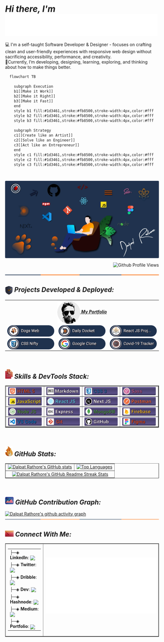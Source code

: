 <h1><i>Hi there,  I'm  <img align="center" alt="Dalpat Rathore" width="500" src="https://github.com/DalpatRathore/dalpatrathore/blob/main/assets/images/myname.gif"> </i> </h1>
<!-- <h1><i>Hi there,  I'm Dalpat Rathore</i></h1> -->

:computer: I'm a self-taught Software Developer & Designer - focuses on crafting clean and user-friendly experiences with responsive web design without sacrificing accessibility, performance, and creativity.
<br/>
🌱Currently, I’m developing, designing, learning, exploring, and thinking about how to make things better.

```mermaid
  flowchart TB
    
    subgraph Execution
    b1[[Make it Work]]
    b2[[Make it Right]]
    b3[[Make it Fast]]
    end
    style b1 fill:#1d3461,stroke:#fb8500,stroke-width:4px,color:#fff
    style b2 fill:#1d3461,stroke:#fb8500,stroke-width:4px,color:#fff
    style b3 fill:#1d3461,stroke:#fb8500,stroke-width:4px,color:#fff
    
    subgraph Strategy
    c1[[Create like an Artist]]
    c2[[Solve like an Engineer]]
    c3[[Act like an Entrepreneur]]
    end
    style c1 fill:#1d3461,stroke:#fb8500,stroke-width:4px,color:#fff
    style c2 fill:#1d3461,stroke:#fb8500,stroke-width:4px,color:#fff
    style c3 fill:#1d3461,stroke:#fb8500,stroke-width:4px,color:#fff
    
    
```

<img align="center" alt="Programmer" src="https://github.com/DalpatRathore/dalpatrathore/blob/main/assets/images/heroImg.webp">
<p align="right"> <img src="https://komarev.com/ghpvc/?username=dalpatrathore&color=001d3d&style=plastic&label=Github+Profile+Views" alt="Github Profile Views" /> </p>
<img align="center" alt="line" src="https://github.com/DalpatRathore/dalpatrathore/blob/main/assets/images/line-1.svg">
<br>

<h2> <img align="top" width="25" src="https://github.com/DalpatRathore/dalpatrathore/blob/main/assets/icons/icon-projects.png" /> <i> Projects Developed & Deployed:</i></h2>

<table border="0">
  <tr>
  
   <td align='center' colspan="3">
      <a href="https://dalpatrathoredev.web.app">
          <img align="center" alt="Dalpat Rathore" width="75" src="https://github.com/DalpatRathore/dalpatrathore/blob/main/assets/images/dalpatrathore.png" />
             <strong><i>My Portfolio</i></strong>
     </a>
   </td>
 </tr>
  <tr>
    
   <td align='left' >
     <a href="https://dogsdetails.web.app/">
       <img align="center" width="200" alt="Dogs Web" src="https://github.com/DalpatRathore/dalpatrathore/blob/main/assets/projects-stack/dogsweb.png" />
             </a>
  </td> 
   <td align='left'>
     <a href="https://dailydocket.web.app/">
        <img align="center"  width="200" alt="Daily Docket" src="https://github.com/DalpatRathore/dalpatrathore/blob/main/assets/projects-stack/dailydocket.png" />
                 </a>
   </td>
    
   <td align='left'>
     <a href="https://react15proj.web.app">
         <img align="center"  width="200" alt="React JS Projects" src="https://github.com/DalpatRathore/dalpatrathore/blob/main/assets/projects-stack/reactjsproj.png" />
                  </a>    
  </td>    
  </tr>
 
  <tr>
  

  <td align='left' >
      <a href="https://cssnifty.netlify.app/">
        <img align="center"  width="200" alt="CSS Nifty" src="https://github.com/DalpatRathore/dalpatrathore/blob/main/assets/projects-stack/cssnifty.png" />
             </a>
        
   </td> 
 
  <td align='left'>
       <a href="https://cloneapp111.web.app/">
        <img align="center"   width="200" alt="Google Clone"  src="https://github.com/DalpatRathore/dalpatrathore/blob/main/assets/projects-stack/googleclone.png" />
                    </a>
  </td>
    
 <td align='left' >
      <a href="https://covid19tracks.web.app/">
        <img align="center"  width="200" alt="Covid-19 Tracker" src="https://github.com/DalpatRathore/dalpatrathore/blob/main/assets/projects-stack/covid19tracker.png" />
             </a>
        
   </td>
   
 </tr>
 

</table>
<br>

<h2><img width="25" src="https://github.com/DalpatRathore/dalpatrathore/blob/main/assets/icons/icon-skills.png" /><i> Skills & DevTools Stack:</i></h2>

<table border="2">
<tr>
   <td align='left' >
       <img align="center" src="https://github.com/DalpatRathore/dalpatrathore/blob/main/assets/skills-stack/html5-3D.png" alt="HTML 5">
    </td>
    <td align='left' >
       <img align="center" src="https://github.com/DalpatRathore/dalpatrathore/blob/main/assets/skills-stack/markdown-3D.png" alt="Markdown">
    </td>
   <td align='left' >
       <img align="center" src="https://github.com/DalpatRathore/dalpatrathore/blob/main/assets/skills-stack/css3-3D.png" alt="CSS 3">
    </td>
   <td align='left' >
       <img align="center" src="https://github.com/DalpatRathore/dalpatrathore/blob/main/assets/skills-stack/sass-3D.png" alt="SASS">
    </td>
     
   
  
</tr>
<tr>
   <td align='left' >
       <img align="center" src="https://github.com/DalpatRathore/dalpatrathore/blob/main/assets/skills-stack/javascript-3D.png" alt="JavaScript">
    </td>
   <td align='left' >
       <img align="center" src="https://github.com/DalpatRathore/dalpatrathore/blob/main/assets/skills-stack/reactjs-3D.png" alt="React JS">
    </td>
   <td align='left' >
       <img align="center" src="https://github.com/DalpatRathore/dalpatrathore/blob/main/assets/skills-stack/nextjs-3D.png" alt="Next JS">
    </td>
   <td align='left' >
       <img align="center" src="https://github.com/DalpatRathore/dalpatrathore/blob/main/assets/skills-stack/postman-3D.png" alt="Postman">
    </td>
       
  
</tr>
<tr>
   <td align='left' >
       <img align="center" src="https://github.com/DalpatRathore/dalpatrathore/blob/main/assets/skills-stack/nodejs-3D.png" alt="Node JS">
    </td>
   <td align='left' >
       <img align="center" src="https://github.com/DalpatRathore/dalpatrathore/blob/main/assets/skills-stack/expressjs-3D.png" alt="Express JS">
    </td>
   <td align='left' >
       <img align="center" src="https://github.com/DalpatRathore/dalpatrathore/blob/main/assets/skills-stack/mongodb-3D.png" alt="Mongo DB">
    </td>
   <td align='left' >
       <img align="center" src="https://github.com/DalpatRathore/dalpatrathore/blob/main/assets/skills-stack/firebase-3D.png" alt="Firebase">
    </td> 
</tr>
<tr>
   <td align='left' >
       <img align="center" src="https://github.com/DalpatRathore/dalpatrathore/blob/main/assets/skills-stack/vscode-3D.png" alt="VS Code">
    </td>
     <td align='left' >
       <img align="center" src="https://github.com/DalpatRathore/dalpatrathore/blob/main/assets/skills-stack/git-3D.png" alt="Git">
    </td>
     <td align='left' >
       <img align="center" src="https://github.com/DalpatRathore/dalpatrathore/blob/main/assets/skills-stack/github-3D.png" alt="GitHub">
    </td>
     <td align='left' >
       <img align="center" src="https://github.com/DalpatRathore/dalpatrathore/blob/main/assets/skills-stack/figma-3D.png" alt="FIGMA">
    </td> 
  
 
</tr>


</table>
<br>

<h2> <img width="25" src="https://github.com/DalpatRathore/dalpatrathore/blob/main/assets/icons/icon-stats.png" /><i> GitHub Stats:</i></h2>

<table border="1">
  <tr>
    <td valign="top"><a href="https://github.com/anuraghazra/github-readme-stats"> <img src="https://github-readme-stats.vercel.app/api?username=DalpatRathore&count_private=true&show_icons=true&icon_color=FFA500&title_color=f4791f&bg_color=0,03071e,0F2027,03071e&text_color=abcdef&border_radius=10" alt ="Dalpat Rathore's GitHub stats"/></td> </a>
    <td valign="top"> <a href="https://github.com/anuraghazra/github-readme-stats"> <img src="https://github-readme-stats.vercel.app/api/top-langs/?username=DalpatRathore&layout=compact&langs_count=10&hide_border=true" alt ="Top Languages"/></td>
    </a>
  </tr>
   <tr>
    <td colspan="2" align="center"> <a href="https://git.io/streak-stats"> <img src="http://github-readme-streak-stats.herokuapp.com?user=dalpatrathore&hide_border=true&background=f6f8fa&stroke=001427&ring=e36414&fire=e36414&currStreakNum=03045e&sideNums=03045e&currStreakLabel=03045e&sideLabels=240046&dates=fb5607&date_format=j%20M%5B%20Y%5D" alt ="Dalpat Rathore's GitHub Readme Streak Stats"/> </a>  </td> 
    
  </tr>
</table>
<br>


<h2><img width="28" src="https://github.com/DalpatRathore/dalpatrathore/blob/main/assets/icons/icon-graph.png" /><i> GitHub Contribution Graph:</i></h2>

[![Dalpat Rathore's github activity graph](https://activity-graph.herokuapp.com/graph?username=DalpatRathore&theme=rogue&line=f4791f&point=461220)](https://github.com/ashutosh00710/github-readme-activity-graph)
<img align="center" alt="line" src="https://github.com/DalpatRathore/dalpatrathore/blob/main/assets/images/line-1.svg">

<h2><img width="28" src="https://github.com/DalpatRathore/dalpatrathore/blob/main/assets/icons/icon-contact.png" /><i> Connect With Me:</i></h2>

<table border="1">
  <tr>
    <td>
      <table border="0">
     
   
<tr>
  <td>
    ├─◈ <strong>LinkedIn</strong>: <a href="https://linkedin.com/in/dalpatrathore"> <img align="center" src="https://img.shields.io/badge/dalpatrathore-0077B5?style=plastic&logo=linkedin&logoColor=white"></a>
  </td>
  
   </tr>
  
  <tr>
  <td>
     ├─◈ <strong>Twitter</strong>: <a href="https://twitter.com/ingenuity_brain"> <img align="center" src="https://img.shields.io/badge/@ingenuity_brain-1DA1F2?style=flat&logo=twitter&logoColor=white"></a> 
    
  </td>
   </tr>
  
  <tr>
  <td>
      ├─◈ <strong>Dribble</strong>: <a href="https://dribbble.com/dalpatrathore/about"> <img align="center" src="https://img.shields.io/badge/dalpatrathore-EA4C89?style=flat&logo=dribbble&logoColor=white"></a> 
  </td>
   </tr>

   <tr>
 <td>
   ├─◈ <strong>Dev</strong>: <a href="https://dev.to/dalpatrathore"> <img align="center" src="https://img.shields.io/badge/dalpatrathore-0A0A0A?style=flat&logo=dev.to&logoColor=white"></a>    
  </td>
   </tr> 
<tr>
  <td>
      ├─◈ <strong>Hashnode</strong>: <a href="https://hashnode.com/@dalpatrathore"> <img align="center" src="https://img.shields.io/badge/@dalpatrathore-2962FF?style=flat&logo=hashnode&logoColor=white"></a> 
  </td>
   </tr>
    
  <tr>
  <td>
      ├─◈ <strong>Medium</strong>: <a href="https://dalpatrathore.medium.com/"> <img align="center" src="https://img.shields.io/badge/dalpatrathore-12100E?style=flat&logo=medium&logoColor=white"></a> 
  </td>
   </tr>
     
  <tr>
  <td>
      ├─◈ <strong>Portfolio</strong>: <a href="https://dalpatrathoredev.web.app/"> <img align="center" src="https://img.shields.io/badge/Dalpat Rathore-1d3461?style=flat&logo=About.me&logoColor=orange"></a> 
  </td>
   </tr>
       
</table>
    </td>
     <td>
    <table>
      <a href="https://twitter.com/ingenuity_brain"> <img align="center" src="https://raw.githubusercontent.com/DalpatRathore/my-metrics/main/metrics.plugin.tweets.svg"></a> 
    </table>
       </td>
   </tr>
  </table>
<!-- <img align="center" alt="line" src="https://github.com/DalpatRathore/dalpatrathore/blob/main/assets/images/line-2.svg"> -->

